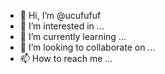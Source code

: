 - 👋 Hi, I’m @ucufufuf
- 👀 I’m interested in ...
- 🌱 I’m currently learning ...
- 💞️ I’m looking to collaborate on ...
- 📫 How to reach me ...

<!---
ucufufuf/ucufufuf is a ✨ special ✨ repository because its `README.md` (this file) appears on your GitHub profile.
You can click the Preview link to take a look at your changes.
--->

